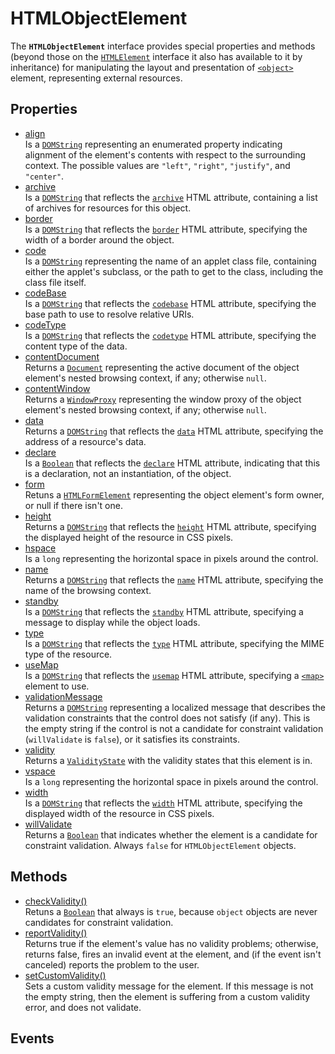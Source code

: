 # HTMLObjectElement

<div class='overview'>The <strong><code>HTMLObjectElement</code></strong> interface provides special properties and methods (beyond those on the <a href="/en-US/docs/Web/API/HTMLElement" title="The HTMLElement interface represents any HTML element. Some elements directly implement this interface, while others implement it via an interface that inherits it."><code>HTMLElement</code></a> interface it also has available to it by inheritance) for manipulating the layout and presentation of <a href="/en-US/docs/Web/HTML/Element/object" title="The HTML <object> element represents an external resource, which can be treated as an image, a nested browsing context, or a resource to be handled by a plugin."><code>&lt;object&gt;</code></a> element, representing external resources.</div>

## Properties

<ul class="items properties">
  <li>
    <a href="">align</a>
    <div>Is a <a href="/en-US/docs/Web/API/DOMString" title="DOMString is a UTF-16 String. As JavaScript already uses such strings, DOMString is mapped directly to a String."><code>DOMString</code></a> representing an enumerated property indicating alignment of the element's contents with respect to the surrounding context. The possible values are <code>"left"</code>, <code>"right"</code>, <code>"justify"</code>, and <code>"center"</code>.</div>
  </li>
  <li>
    <a href="">archive</a>
    <div>Is a <a href="/en-US/docs/Web/API/DOMString" title="DOMString is a UTF-16 String. As JavaScript already uses such strings, DOMString is mapped directly to a String."><code>DOMString</code></a> that reflects the <code><a href="/en-US/docs/Web/HTML/Element/object#attr-archive">archive</a></code> HTML attribute, containing a list of archives for resources for this object.</div>
  </li>
  <li>
    <a href="">border</a>
    <div>Is a <a href="/en-US/docs/Web/API/DOMString" title="DOMString is a UTF-16 String. As JavaScript already uses such strings, DOMString is mapped directly to a String."><code>DOMString</code></a> that reflects the <code><a href="/en-US/docs/Web/HTML/Element/object#attr-border">border</a></code> HTML attribute, specifying the width of a border around the object.</div>
  </li>
  <li>
    <a href="">code</a>
    <div>Is a <a href="/en-US/docs/Web/API/DOMString" title="DOMString is a UTF-16 String. As JavaScript already uses such strings, DOMString is mapped directly to a String."><code>DOMString</code></a> representing the name of an applet class file, containing either the applet's subclass, or the path to get to the class, including the class file itself.</div>
  </li>
  <li>
    <a href="">codeBase</a>
    <div>Is a <a href="/en-US/docs/Web/API/DOMString" title="DOMString is a UTF-16 String. As JavaScript already uses such strings, DOMString is mapped directly to a String."><code>DOMString</code></a> that reflects the <code><a href="/en-US/docs/Web/HTML/Element/object#attr-codebase">codebase</a></code> HTML attribute, specifying the base path to use to resolve relative URIs.</div>
  </li>
  <li>
    <a href="">codeType</a>
    <div>Is a <a href="/en-US/docs/Web/API/DOMString" title="DOMString is a UTF-16 String. As JavaScript already uses such strings, DOMString is mapped directly to a String."><code>DOMString</code></a> that reflects the <code><a href="/en-US/docs/Web/HTML/Element/object#attr-codetype">codetype</a></code> HTML attribute, specifying the content type of the data.</div>
  </li>
  <li>
    <a href="">contentDocument</a>
    <div>Returns a <a href="/en-US/docs/Web/API/Document" title="The Document interface represents any web page loaded in the browser and serves as an entry point into the web page's content, which is the DOM tree."><code>Document</code></a> representing the active document of the object element's nested browsing context, if any; otherwise <code>null</code>.</div>
  </li>
  <li>
    <a href="">contentWindow</a>
    <div>Returns a <a class="new" href="/en-US/docs/Web/API/WindowProxy" rel="nofollow" title="The documentation about this has not yet been written; please consider contributing!"><code>WindowProxy</code></a> representing the window proxy of the object element's nested browsing context, if any; otherwise <code>null</code>.</div>
  </li>
  <li>
    <a href="">data</a>
    <div>Returns a <a href="/en-US/docs/Web/API/DOMString" title="DOMString is a UTF-16 String. As JavaScript already uses such strings, DOMString is mapped directly to a String."><code>DOMString</code></a> that reflects the <code><a href="/en-US/docs/Web/HTML/Element/object#attr-data">data</a></code> HTML attribute, specifying the address of a resource's data.</div>
  </li>
  <li>
    <a href="">declare</a>
    <div>Is a <a href="/en-US/docs/Web/JavaScript/Reference/Global_Objects/Boolean" title="The Boolean object is an object wrapper for a boolean value."><code>Boolean</code></a> that reflects the <code><a href="/en-US/docs/Web/HTML/Element/object#attr-declare">declare</a></code> HTML attribute, indicating that this is a declaration, not an instantiation, of the object.</div>
  </li>
  <li>
    <a href="">form</a>
    <div>Retuns a <a href="/en-US/docs/Web/API/HTMLFormElement" title="The HTMLFormElement interface represents a <form> element in the DOM; it allows access to and in some cases modification of aspects of the form, as well as access to its component elements."><code>HTMLFormElement</code></a> representing the object element's form owner, or null if there isn't one.</div>
  </li>
  <li>
    <a href="">height</a>
    <div>Returns a <a href="/en-US/docs/Web/API/DOMString" title="DOMString is a UTF-16 String. As JavaScript already uses such strings, DOMString is mapped directly to a String."><code>DOMString</code></a> that reflects the <code><a href="/en-US/docs/Web/HTML/Element/object#attr-height">height</a></code> HTML attribute, specifying the displayed height of the resource in CSS pixels.</div>
  </li>
  <li>
    <a href="">hspace</a>
    <div>Is a <code>long</code> representing the horizontal space in pixels around the control.</div>
  </li>
  <li>
    <a href="">name</a>
    <div>Returns a <a href="/en-US/docs/Web/API/DOMString" title="DOMString is a UTF-16 String. As JavaScript already uses such strings, DOMString is mapped directly to a String."><code>DOMString</code></a> that reflects the <code><a href="/en-US/docs/Web/HTML/Element/object#attr-name">name</a></code> HTML attribute, specifying the name of the browsing context.</div>
  </li>
  <li>
    <a href="">standby</a>
    <div>Is a <a href="/en-US/docs/Web/API/DOMString" title="DOMString is a UTF-16 String. As JavaScript already uses such strings, DOMString is mapped directly to a String."><code>DOMString</code></a> that reflects the <code><a href="/en-US/docs/Web/HTML/Element/object#attr-standby">standby</a></code> HTML attribute, specifying a message to display while the object loads.</div>
  </li>
  <li>
    <a href="">type</a>
    <div>Is a <a href="/en-US/docs/Web/API/DOMString" title="DOMString is a UTF-16 String. As JavaScript already uses such strings, DOMString is mapped directly to a String."><code>DOMString</code></a> that reflects the <code><a href="/en-US/docs/Web/HTML/Element/object#attr-type">type</a></code> HTML attribute, specifying the MIME type of the resource.</div>
  </li>
  <li>
    <a href="">useMap</a>
    <div>Is a <a href="/en-US/docs/Web/API/DOMString" title="DOMString is a UTF-16 String. As JavaScript already uses such strings, DOMString is mapped directly to a String."><code>DOMString</code></a> that reflects the <code><a href="/en-US/docs/Web/HTML/Element/object#attr-usemap">usemap</a></code> HTML attribute, specifying a <a href="/en-US/docs/Web/HTML/Element/map" title="The HTML <map> element is used with <area> elements to define an image map (a clickable link area)."><code>&lt;map&gt;</code></a> element to use.</div>
  </li>
  <li>
    <a href="">validationMessage</a>
    <div>Returns a <a href="/en-US/docs/Web/API/DOMString" title="DOMString is a UTF-16 String. As JavaScript already uses such strings, DOMString is mapped directly to a String."><code>DOMString</code></a> representing a localized message that describes the validation constraints that the control does not satisfy (if any). This is the empty string if the control is not a candidate for constraint validation (<code>willValidate</code> is <code>false</code>), or it satisfies its constraints.</div>
  </li>
  <li>
    <a href="">validity</a>
    <div>Returns a <a href="/en-US/docs/Web/API/ValidityState" title="The ValidityState interface represents the validity states that an element can be in, with respect to constraint validation. Together, they help explain why an element's value fails to validate, if it's not valid."><code>ValidityState</code></a> with the validity states that this element is in.</div>
  </li>
  <li>
    <a href="">vspace</a>
    <div>Is a <code>long</code> representing the horizontal space in pixels around the control.</div>
  </li>
  <li>
    <a href="">width</a>
    <div>Is a <a href="/en-US/docs/Web/API/DOMString" title="DOMString is a UTF-16 String. As JavaScript already uses such strings, DOMString is mapped directly to a String."><code>DOMString</code></a> that reflects the <code><a href="/en-US/docs/Web/HTML/Element/object#attr-width">width</a></code> HTML attribute, specifying the displayed width of the resource in CSS pixels.</div>
  </li>
  <li>
    <a href="">willValidate</a>
    <div>Returns a <a href="/en-US/docs/Web/JavaScript/Reference/Global_Objects/Boolean" title="The Boolean object is an object wrapper for a boolean value."><code>Boolean</code></a> that indicates whether the element is a candidate for constraint validation. Always <code>false</code> for <code>HTMLObjectElement</code> objects.</div>
  </li>
</ul>

## Methods

<ul class="items methods">
  <li>
    <a href="">checkValidity()</a>
    <div>Retuns a <a href="/en-US/docs/Web/JavaScript/Reference/Global_Objects/Boolean" title="The Boolean object is an object wrapper for a boolean value."><code>Boolean</code></a> that always is <code>true</code>, because <code>object</code> objects are never candidates for constraint validation.</div>
  </li>
  <li>
    <a href="">reportValidity()</a>
    <div>Returns true if the element's value has no validity problems; otherwise, returns false, fires an invalid event at the element, and (if the event isn't canceled) reports the problem to the user.</div>
  </li>
  <li>
    <a href="">setCustomValidity()</a>
    <div>Sets a custom validity message for the element. If this message is not the empty string, then the element is suffering from a custom validity error, and does not validate.</div>
  </li>
</ul>

## Events
